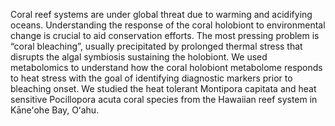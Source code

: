Coral reef systems are under global threat due to warming and acidifying oceans. Understanding the response of the coral holobiont to environmental change is crucial to aid conservation efforts. The most pressing problem is “coral bleaching”, usually precipitated by prolonged thermal stress that disrupts the algal symbiosis sustaining the holobiont. We used metabolomics to understand how the coral holobiont metabolome responds to heat stress with the goal of identifying diagnostic markers prior to bleaching onset. We studied the heat tolerant Montipora capitata and heat sensitive Pocillopora acuta coral species from the Hawaiian reef system in Kāneʻohe Bay, Oʻahu. 
